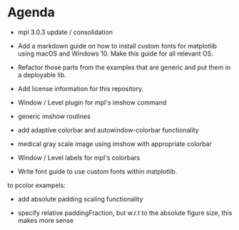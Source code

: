 # Agenda

* mpl 3.0.3 update / consolidation

* Add a markdown guide on how to install custom fonts for matplotlib using macOS and Windows 10. Make this guide for all relevant OS.

* Refactor those parts from the examples that are generic and put them in a deployable lib.

* Add license information for this repository.

* Window / Level plugin for mpl's imshow command

* generic imshow routines

* add adaptive colorbar and autowindow-colorbar functionality

* medical gray scale image using imshow with appropriate colorbar

* Window / Level labels for mpl's colorbars

* Write font guide to use custom fonts within matplotlib.

to pcolor exampels:
* add absolute padding scaling functionality

* specify relative paddingFraction, but w.r.t to the absolute figure size, this makes
more sense
